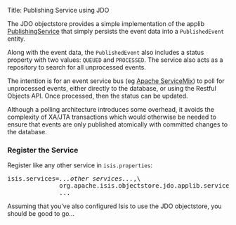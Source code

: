 Title: Publishing Service using JDO

The JDO objectstore provides a simple implementation of the applib [PublishingService](../../../core/services/publishing-service.html) that simply persists the event data into a `PublishedEvent` entity.

Along with the event data, the `PublishedEvent` also includes a status property with two values: `QUEUED` and `PROCESSED`.  The service also acts as a repository to search for all unprocessed events.

The intention is for an event service bus (eg [Apache ServiceMix](http://servicemix.apache.org)) to poll for unprocessed events, either directly to the database, or using the Restful Objects API.  Once processed, then the status can be updated.

Although a polling architecture introduces some overhead, it avoids the complexity of XA/JTA transactions which would otherwise be needed to ensure that events are only published atomically with committed changes to the database.

### Register the Service

Register like any other service in `isis.properties`:

<pre>
isis.services=<i>...other services...</i>,\
              org.apache.isis.objectstore.jdo.applib.service.publish.PublishingServiceJdo,\
              ...
</pre>

Assuming that you've also configured Isis to use the JDO objectstore, you should be good to go...
